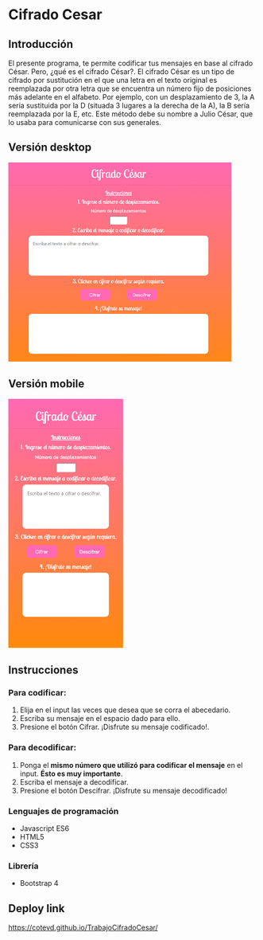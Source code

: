 # Cifrado Cesar
## Introducción
El presente programa, te permite codificar tus mensajes en base al cifrado César. Pero, ¿qué es el cifrado César?.
El cifrado César es un tipo de cifrado por sustitución en el que una letra en el texto original es reemplazada por otra letra que se encuentra un número fijo de posiciones más adelante en el alfabeto. Por ejemplo, con un desplazamiento de 3, la A sería sustituida por la D (situada 3 lugares a la derecha de la A), la B sería reemplazada por la E, etc. Este método debe su nombre a Julio César, que lo usaba para comunicarse con sus generales.
## Versión desktop
![image](https://github.com/CoteVD/TrabajoCifradoCesar/blob/master/desktop.png)
## Versión mobile
![image](https://github.com/CoteVD/TrabajoCifradoCesar/blob/master/cel.png)
## Instrucciones
### Para codificar:
1. Elija en el input las veces que desea que se corra el abecedario.
2. Escriba su mensaje en el espacio dado para ello.
3. Presione el botón Cifrar.
¡Disfrute su mensaje codificado!.
### Para decodificar:
1. Ponga el **mismo número que utilizó para codificar el mensaje** en el input. **Ésto es muy importante**.
2. Escriba el mensaje a decodificar.
3. Presione el botón Descifrar.
¡Disfrute su mensaje decodificado!
### Lenguajes de programación
* Javascript ES6
* HTML5
* CSS3
### Librería
* Bootstrap 4
## Deploy link
https://cotevd.github.io/TrabajoCifradoCesar/
